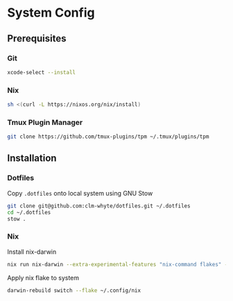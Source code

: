 # System Config
## Prerequisites
### Git
```sh
xcode-select --install
```

### Nix
```sh
sh <(curl -L https://nixos.org/nix/install)
```

### Tmux Plugin Manager
```sh
git clone https://github.com/tmux-plugins/tpm ~/.tmux/plugins/tpm
```

## Installation
### Dotfiles
Copy `.dotfiles` onto local system using GNU Stow
```sh
git clone git@github.com:clm-whyte/dotfiles.git ~/.dotfiles
cd ~/.dotfiles
stow .
```

### Nix
Install nix-darwin
```sh
nix run nix-darwin --extra-experimental-features "nix-command flakes" -- switch --flake ~/.config/nix
```
Apply nix flake to system
```sh
darwin-rebuild switch --flake ~/.config/nix
```
